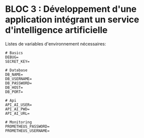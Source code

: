# BLOC 3 : Développement d'une application intégrant un service d'intelligence  artificielle

Listes de variables d'environnement nécessaires:
```
# Basics
DEBUG=
SECRET_KEY=

# Database
DB_NAME=
DB_USERNAME=
DB_PASSWORD=
DB_HOST=
DB_PORT=

# Api
API_AI_USER=
API_AI_PWD=
API_AI_URL=

# Monitoring
PROMETHEUS_PASSWORD=
PROMETHEUS_USERNAME=
```